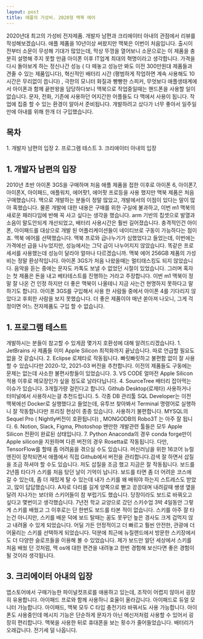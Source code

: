 ```yaml
---
layout: post
title: 애플의 가성비. 2020형 맥북 에어
---
```


2020년대 최고의 가성비 전자제품.
개발자 남편과 크리에이터 아내의 관점에서 리뷰를 작성해보겠습니다. 애플 제품을 10년이상 써왔지만 맥북은 이번이 처음입니다.
출시이전부터 소문이 무성해 기대가 많았는데, 막상 뚜껑을 열어보니 소문으로는 이 제품을 충분히 설명해 주지 못할 만큼 아이폰 이후 IT업계 최대의 혁명이라고 생각합니다. 가격을 다시 돌아보게 하는 정신나간 성능 ( 다 떼놓고 성능만 봐도 이전 300만원대 제품들과 견줄 수 있는 제품입니다), 혁신적인 배터리 시간 (평범하게 작업하면 계속 사용해도 10시간은 무리없이 씁니다) , 극한의 모니터 화질과 빵빵한 스피커, 무엇보다 애플생태계에서 아이폰과 함께 끝판왕을 담당하다보니 맥북으로 작업중일때는 핸드폰을 사용할 일이 없습니다. 문자, 전화, 기존에 사용하던 어지간한 어플들도 다 맥에서 사용이 됩니다. 작업에 집중 할 수 있는 환경이 알아서 준비됩니다. 개발하려고 샀다가 너무 좋아서 일주일만에 아내를 위해 한개 더 구입했습니다.


<h2>목차</h2>
1. 개발자 남편의 입장
2. 프로그램 테스트
3. 크리에이터 아내의 입장


<h2>1. 개발자 남편의 입장</h2>

2010년 초반 아이폰 3GS을 구매하며 처음 애플 제품을 접한 이후로 아이폰 6, 아이폰7, 아이폰X, 아이패드, 애플워치, 에어팟1, 에어팟 프로등을 사용 했지만 맥북 제품은 처음 구매했습니다.
맥으로 개발하는 분들이 정말 많았고, 개발에서의 이점이 있다는 말이 많아 혹했습니다. 물론 개발에 대한 내용은 구매를 위한 구실에 불과하고, 이번 m1 맥북의 새로운 패러다임에 반해 꼭 사고 싶다는 생각을 했습니다.
arm 기반의 칩셋으로 발열과 소음이 말도안되게 개선되었고, 배터리 사용시간은 훨씬 길어졌습니다. 충격적인건 아이폰, 아이패드를 대상으로 개발 된 어플리케이션들이 네이티브로 구동이 가능하다는 점이죠.
맥북 에어를 선택했습니다. 맥북 프로와 급나누기가 심했었다고 들었는데, 이번에는 가격에선 급을 나누었지만, 성능에서는 그닥 급이 나누어지지 않았습니다. 똑같은 프로세서를 사용했는데 성능이 달라야 얼마나 다르겠습니까. 맥북 에어 256GB 제품의 가성비는 정말 환상적입니다. 아이폰 3GS가 처음 나왔을때는 멀티태스킹도 되지 않았습니다. 음악을 듣는 중에는 문자도 카톡도 보낼 수 없었던 시절이 있었습니다. 그러며 혹자는 첫 제품은 돈을 내고 베타테스트를 진행하는 거라고 주장합니다. 이번 m1 맥북이 정말 잘 나온 건 인정 하지만 더 좋은 맥북이 나올테니 지금 사는건 현명하지 못하다고 말하기도 합니다.
아이폰 3GS를 구입해서 사용 한 사람들 중에서 아이폰 4를 기다리지 않았다고 후회한 사람을 보지 못했습니다.
더 좋은 제품이야 매년 쏟아져 나오니, 그게 걱정이면 어느 전자제품도 구입 할 수 없습니다.



<h2>1. 프로그램 테스트</h2>
개발하시는 분들이 참고할 수 있게끔 몇가지 호환성에 대해 알려드리겠습니다.
1. JetBrains 사 제품들
이미 Apple Silicon 최적화까지 끝났습니다. 따로 언급할 필요도 없을 것 같습니다.
2. Eclipse
로제타로 작동됩니다. 빠릿빠릿하고 불편함 없이 잘 사용 할 수 있습니다만 2020-12, 2021-03 버전을 추천합니다. 이전의 제품들도 구동에는 문제는 없는데 사소한 불편사항들이 있었습니다.
3. VS CODE
얼마전 Apple Silicon 적용 이후로 메모장인가 싶을 정도로 날라다닙니다.
4. SourceTree
배터리 잡아먹는 이슈가 있습니다. 3개월가량 걸린다고 합니다. Github Desktop(로제타) 사용하거나 터미널에서 사용하시는걸 추천드립니다.
5. 각종 DB 관리툴
SQL Developer는 이전 맥북에선 Docker로 실행했다고 들었는데, 유투브 찾아봐서 Terminal 명령어로 실행하니 잘 작동합니다만 프리징 현상이 종종 있습니다. 사용하기 불편합니다. MYSQL의 Sequel Pro ( Nightly버전이 호환됩니다) , MONGODB의 Robo3T 는 아주 잘 됩니다.
6. Notion, Slack, Figma, Photoshop
왠만한 개발관련 툴들은 모두 Apple Silicon 전환이 완료된 상태입니다.
7. Python
Anaconda의 경우 conda forge만이 Apple silicon을 지원하며 다른 버전의 경우 Rosetta로 작동됩니다. 다만, TensorFlow를 할때 좀 어려움을 겪으실 수도 있습니다. 머신러닝을 위한 16코어 뉴럴엔진이 장착되면서 애플에서 직접 Github에서 버전을 관리합니다.검색 잘 하면서 삽질을 조금 하셔야 할 수도 있습니다. 저도 삽질을 조금 했고 지금은 잘 작동됩니다.
보드를 2년쯤 타다가 스키를 처음 탔던 날이 기억이 납니다. 보드를 타면 좀 더 어려운 코스에 갈 수 있는데, 좀 더 재밌게 탈 수 있는데 내가 스키를 왜 배워야 하는지 스트레스도 받았고, 많이 답답했습니다. A자로 다리를 길게 양쪽으로 뻗고 끙끙대며 내려갈때 쌩생 옆을 달려 지나가는 보더와 스키어들이 참 부럽기도 했습니다. 당장이라도 보드로 바꿔오고 싶다고 몇번이고 생각했습니다.
7년전 학교 교양으로 갔던 스키수업 3박 4일동안 그렇게 스키를 배웠고 그 이후로는 단 한번도 보드를 타본 적이 없습니다. 스키를 아주 잘 타는건 아니지만, 스키를 배운 덕에 보드 탈때는 꿈도 못꾸던 높은 경사도 크게 겁먹지 않고 내려올 수 있게 되었습니다.
어딜 가든 안정적이고 더 빠르고 훨씬 안전한, 관광에 더 어울리는 스키를 선택하게 되었습니다. 덕분에 최근에 뉴질랜드에서 방문한 스키장에서도 더 다양한 슬로프들을 이용해 볼 수 있었습니다.
제가 보드만 알던 세상에서 스키를 처음 배웠 던 것처럼, 맥 os에 대한 편견을 내려놓고 한번 경험해 보신다면 좋은 경험이 될 것이라 생각됩니다.



<h2>3. 크리에이터 아내의 입장</h2>
앱스토어에서 구매가능한 파이널컷프로를 애용하고 있는데, 조작이 어렵지 않아서 굉장히 유용합니다.
아이패드 프로와 함께 사용하니 효율이 올라갑니다. 아이패드로 듀얼 모니터 가능합니다.
아이패드, 맥북 모두 C 타입 충전기라 바꿔서도 사용 가능합니다.
아이폰도 사용중인데 메시지 기능은 단순하게 문자가 아닌 메신저처럼 사용할 수 있어서 굉장히 편리합니다.
맥북을 사용한 뒤로 휴대폰을 보는 횟수가 줄어들었습니다.
배터리가 오래갑니다. 전기세 덜 나옵니다.